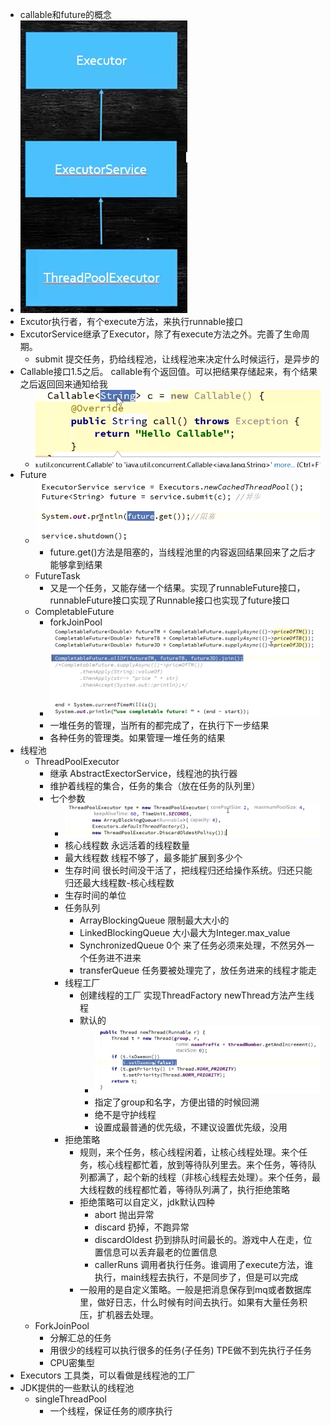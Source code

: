 - callable和future的概念
- ![image.png](../assets/image_1699699155901_0.png)
- Excutor执行者，有个execute方法，来执行runnable接口
- ExcutorService继承了Executor，除了有execute方法之外。完善了生命周期。
	- submit 提交任务，扔给线程池，让线程池来决定什么时候运行，是异步的
- Callable接口1.5之后。 callable有个返回值。可以把结果存储起来，有个结果之后返回回来通知给我
	- ![image.png](../assets/image_1699699896261_0.png)
- Future
	- ![image.png](../assets/image_1699699953285_0.png)
		- future.get()方法是阻塞的，当线程池里的内容返回结果回来了之后才能够拿到结果
	- FutureTask
		- 又是一个任务，又能存储一个结果。实现了runnableFuture接口，runnableFuture接口实现了Runnable接口也实现了future接口
	- CompletableFuture
		- forkJoinPool
		- ![image.png](../assets/image_1699700647541_0.png)
		- 一堆任务的管理，当所有的都完成了，在执行下一步结果
		- 各种任务的管理类。如果管理一堆任务的结果
- 线程池
	- ThreadPoolExecutor
		- 继承 AbstractExectorService，线程池的执行器
		- 维护着线程的集合，任务的集合（放在任务的队列里）
		- 七个参数
			- ![image.png](../assets/image_1699701165332_0.png)
			- 核心线程数  永远活着的线程数量
			- 最大线程数 线程不够了，最多能扩展到多少个
			- 生存时间  很长时间没干活了，把线程归还给操作系统。归还只能归还最大线程数-核心线程数
			- 生存时间的单位
			- 任务队列
				- ArrayBlockingQueue 限制最大大小的
				- LinkedBlockingQueue 大小最大为Integer.max_value
				- SynchronizedQueue 0个 来了任务必须来处理，不然另外一个任务进不进来
				- transferQueue 任务要被处理完了，放任务进来的线程才能走
			- 线程工厂
				- 创建线程的工厂 实现ThreadFactory newThread方法产生线程
				- 默认的
					- ![image.png](../assets/image_1699701495739_0.png)
					- 指定了group和名字，方便出错的时候回溯
					- 绝不是守护线程
					- 设置成最普通的优先级，不建议设置优先级，没用
			- 拒绝策略
				- 规则，来个任务，核心线程闲着，让核心线程处理。来个任务，核心线程都忙着，放到等待队列里去。来个任务，等待队列都满了，起个新的线程（非核心线程去处理）。来个任务，最大线程数的线程都忙着，等待队列满了，执行拒绝策略
				- 拒绝策略可以自定义，jdk默认四种
					- abort 抛出异常
					- discard 扔掉，不跑异常
					- discardOldest 扔到排队时间最长的。游戏中人在走，位置信息可以丢弃最老的位置信息
					- callerRuns 调用者执行任务。谁调用了execute方法，谁执行，main线程去执行，不是同步了，但是可以完成
				- 一般用的是自定义策略。一般是把消息保存到mq或者数据库里，做好日志，什么时候有时间去执行。如果有大量任务积压，扩机器去处理。
	- ForkJoinPool
		- 分解汇总的任务
		- 用很少的线程可以执行很多的任务(子任务) TPE做不到先执行子任务
		- CPU密集型
- Executors 工具类，可以看做是线程池的工厂
- JDK提供的一些默认的线程池
	- singleThreadPool
		- 一个线程，保证任务的顺序执行
